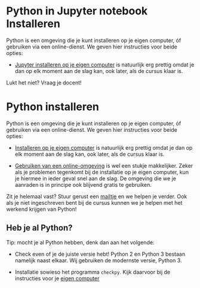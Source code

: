 # Python in Jupyter notebook Installeren

Python is een omgeving die je kunt installeren op je eigen computer, óf gebruiken via een online-dienst. We geven hier instructies voor beide opties:

- [Jupyter installeren op je eigen computer](/naslag/installatie-jupyter) is natuurlijk erg prettig omdat je dan op elk moment aan de slag kan, ook later, als de cursus klaar is.

Lukt het niet? Vraag je docent!

# Python installeren

Python is een omgeving die je kunt installeren op je eigen computer, óf gebruiken via een online-dienst. We geven hier instructies voor beide opties:

- [Installeren op je eigen computer](/naslag/installatie-computer) is natuurlijk erg prettig omdat je dan op elk moment aan de slag kan, ook later, als de cursus klaar is.

- [Gebruiken van een online-omgeving](/naslag/installatie-online) is wel een stukje makkelijker. Zeker als je problemen tegenkomt bij de installatie op je eigen computer, kun je hiermee in ieder geval snel aan de slag. De omgeving die we je aanraden is in principe ook blijvend gratis te gebruiken.

Zit je helemaal vast? Stuur gerust een [mailtje](mailto:inleiding@mprog.nl) en we helpen je verder. Ook als je niet ingeschreven bent bij de cursus kunnen we je helpen met het werkend krijgen van Python!

## Heb je al Python?

Tip: mocht je al Python hebben, denk dan aan het volgende:

- Check even of je de juiste versie hebt! Python 2 en Python 3 bestaan namelijk naast elkaar. Wij gebruiken de modernste versie, Python 3.

- Installatie sowieso het programma `checkpy`. Kijk daarvoor bij de instructies voor je [eigen computer](/naslag/installatie-computer)
